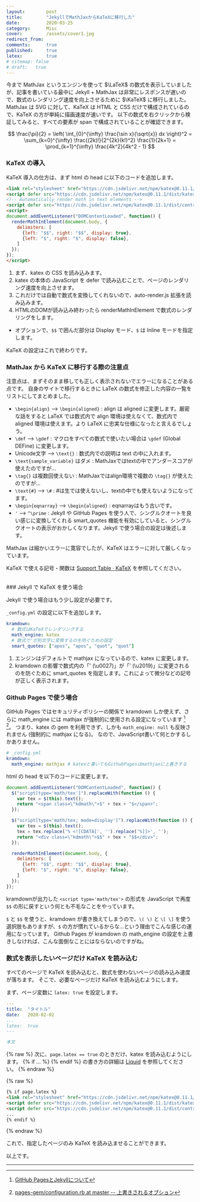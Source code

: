 ```yaml
---
layout:        post
title:         "JekyllでMathJaxからKaTeXに移行した"
date:          2020-03-25
category:      Misc
cover:         /assets/cover1.jpg
redirect_from:
comments:      true
published:     true
latex:         true
# sitemap: false
# draft:   true
---
```


今まで MathJax というエンジンを使って $\LaTeX$ の数式を表示していましたが、記事を書いている最中に Jekyll + MathJax は非常にレスポンスが遅いので、数式のレンダリング速度を向上させるために $\KaTeX$ に移行しました。MathJax は SVG に対して、KaTeX は HTML と CSS だけで構成されているので、KaTeX の方が単純に描画速度が速いです。
以下の数式を右クリックから検証してみると、すべての要素が span で構成されていることが確認できます。

$$
\frac{\pi}{2} =
\left( \int_{0}^{\infty} \frac{\sin x}{\sqrt{x}} dx \right)^2 =
\sum_{k=0}^{\infty} \frac{(2k)!}{2^{2k}(k!)^2} \frac{1}{2k+1} =
\prod_{k=1}^{\infty} \frac{4k^2}{4k^2 - 1}
$$


### KaTeX の導入

KaTeX 導入の仕方は、まず html の head に以下のコードを追加します。

```html
<link rel="stylesheet" href="https://cdn.jsdelivr.net/npm/katex@0.11.1/dist/katex.min.css" integrity="sha384-zB1R0rpPzHqg7Kpt0Aljp8JPLqbXI3bhnPWROx27a9N0Ll6ZP/+DiW/UqRcLbRjq" crossorigin="anonymous">
<script defer src="https://cdn.jsdelivr.net/npm/katex@0.11.1/dist/katex.min.js" integrity="sha384-y23I5Q6l+B6vatafAwxRu/0oK/79VlbSz7Q9aiSZUvyWYIYsd+qj+o24G5ZU2zJz" crossorigin="anonymous"></script>
<!-- Automatically render math in text elements -->
<script defer src="https://cdn.jsdelivr.net/npm/katex@0.11.1/dist/contrib/auto-render.min.js" integrity="sha384-kWPLUVMOks5AQFrykwIup5lo0m3iMkkHrD0uJ4H5cjeGihAutqP0yW0J6dpFiVkI" crossorigin="anonymous"></script>
<script>
document.addEventListener("DOMContentLoaded", function() {
  renderMathInElement(document.body, {
    delimiters: [
      {left: "$$", right: "$$", display: true},
      {left: "$", right: "$", display: false},
    ]
  });
});
</script>
```

1. まず、katex の CSS を読み込みます。
2. katex の本体の JavaScript を defer で読み込むことで、ページのレンダリング速度を向上させます。
3. これだけでは自動で数式を変換してくれないので、auto-render.js 拡張を読み込みます。
4. HTMLのDOMが読み込み終わったら renderMathInElement で数式のレンダリングをします。
  - オプションで、`$$` で囲んだ部分は Display モード、`$` は Inline モードを指定します。

KaTeX の設定はこれで終わりです。


### MathJax から KaTeX に移行する際の注意点

注意点は、まずそのまま移しても正しく表示されないでエラーになることがある点です。
自身のサイトで移行するときに LaTeX の数式を修正した内容の一覧をリストにしてまとめました。

- `\begin{align}` --> `\begin{aligned}` : align は aligned に変更します。厳密な話をすると LaTeX では数式内で align 環境は使えなくて、数式内で aligned 環境は使えます。より LaTeX に忠実な仕様になったと言えるでしょう。
- `\def` --> `\gdef` : マクロをすべての数式で使いたい場合は `\gdef` (Global DEFine) に変更します。
- Unicode文字 --> `\text{}` : 数式内での説明は text の中に入れます。
- `\text{sample_variable}` はダメ : MathJaxではtextの中でアンダースコアが使えたのですが...
- `\tag{}` は複数回使えない : MathJaxではalign環境で複数の `\tag{}` が使えたのですが...
- `\text{#}` --> `\#` : #は生では使えないし、textの中でも使えないようになってます。
- `\begin{eqnarray}` --> `\begin{aligned}` : eqnarrayはもう古いです。
- `'` --> `^\prime` : Jekyll や GitHub Pages を使う人で、シングルクオートを良い感じに変換してくれる smart_quotes 機能を有効にしていると、シングルクオートの表示がおかしくなります。Jekyll で使う場合の設定は後述します。

MathJax は細かいエラーに寛容でしたが、KaTeX はエラーに対して厳しくなっています。

KaTeX で使える記号・関数は [Support Table · KaTeX](https://katex.org/docs/support_table.html) を参照してください。

<br>
### Jekyll で KaTeX を使う場合

Jekyll で使う場合はもう少し設定が必要です。

`_config.yml` の設定に以下を追加します。

```yaml
kramdown:
  # 数式はKaTeXでレンダリングする
  math_engine: katex
  # 数式で'が別文字に変換するのを防ぐための設定
  smart_quotes: ["apos", "apos", "quot", "quot"]
```

1. エンジンはデフォルトで mathjax になっているので、katex に変更します。
2. kramdown の影響で数式内の「' (\\u0027)」が「’ (\\u2019)」に変更されるのを防ぐために smart_quotes を指定します。これによって微分などの記号が正しく表示されます。

### Github Pages で使う場合

GitHub Pages ではセキュリティポリシーの関係で kramdown しか使えず、さらに math_engine には mathjax が強制的に使用される設定になっています [^1] [^2]。
つまり、katex の gem を利用できず、しかも `math_engine: null` も反映されません (強制的に mathjax になる)。
なので、JavaScript書いて何とかするしかありません。

[^1]: [GitHub PagesとJekyllについて](https://help.github.com/ja/enterprise/2.15/user/articles/about-github-pages-and-jekyll)
[^2]: [pages-gem/configuration.rb at master -- 上書きされるオプション](https://github.com/github/pages-gem/blob/master/lib/github-pages/configuration.rb#L50-L55)

```yaml
# _config.yml
kramdown:
  math_engine: mathjax # katexと書いてもGithubPagesはmathjaxに上書きする
```

html の head を以下のコードに変更します。

```js
document.addEventListener("DOMContentLoaded", function() {
  $("script[type='math/tex']").replaceWith(function () {
    var tex = $(this).text();
    return "<span class=\"kdmath\">$" + tex + "$</span>";
  });

  $("script[type='math/tex; mode=display']").replaceWith(function () {
    var tex = $(this).text();
    tex = tex.replace('% <![CDATA[', '').replace('%]]>', '');
    return "<div class=\"kdmath\">$$" + tex + "$$</div>";
  });

  renderMathInElement(document.body, {
    delimiters: [
      {left: "$$", right: "$$", display: true},
      {left: "$", right: "$", display: false},
    ]
  });
});
```

kramdownが出力した `<script type='math/tex'>` の形式を JavaScript で再度 `$$` の形に戻すという何とも不毛なことをやっています。

`$` と `$$` を使うと、kramdown が書き換えてしまうので、`\( \)` と `\[ \]` を使う選択肢もありますが、`$` の方が慣れているからな...という理由でこんな感じの運用になっています。
Github Pages が kramdown の math_engine の設定を上書きしなければ、こんな面倒なことにはならないのですがね。


### 数式を表示したいページだけ KaTeX を読み込む

すべてのページで KaTeX を読み込むと、数式を使わないページの読み込み速度が落ちます。
そこで、必要なページだけ KaTeX を読み込むようにします。

まず、ページ変数に `latex: true` を設定します。

```yaml
---
title:  "タイトル"
date:   2020-02-02
...
latex:  true
---

本文
```

{% raw %}
次に、`page.latex == true` のときだけ、katex を読み込むようにします。
{% if ... %} {% endif %} の書き方の詳細は [Liquid](https://shopify.github.io/liquid/) を参照してください。
{% endraw %}

{% raw %}
```html
{% if page.latex %}
<link rel="stylesheet" href="https://cdn.jsdelivr.net/npm/katex@0.11.1/dist/katex.min.css" integrity="sha384-zB1R0rpPzHqg7Kpt0Aljp8JPLqbXI3bhnPWROx27a9N0Ll6ZP/+DiW/UqRcLbRjq" crossorigin="anonymous">
<script defer src="https://cdn.jsdelivr.net/npm/katex@0.11.1/dist/katex.min.js" integrity="sha384-y23I5Q6l+B6vatafAwxRu/0oK/79VlbSz7Q9aiSZUvyWYIYsd+qj+o24G5ZU2zJz" crossorigin="anonymous"></script>
<script defer src="https://cdn.jsdelivr.net/npm/katex@0.11.1/dist/contrib/auto-render.min.js" integrity="sha384-kWPLUVMOks5AQFrykwIup5lo0m3iMkkHrD0uJ4H5cjeGihAutqP0yW0J6dpFiVkI" crossorigin="anonymous"></script>
...
{% endif %}
```
{% endraw %}

これで、指定したページのみ KaTeX を読み込ませることができます。

以上です。

---
